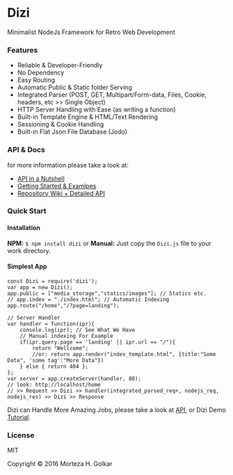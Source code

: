 # Dizi
Minimalist NodeJs Framework for Retro Web Development

### Features
* Reliable & Developer-Friendly
* No Dependency
* Easy Routing
* Automatic Public & Static folder Serving
* Integrated Parser (POST, GET, Multipart/Form-data, Files, Cookie, headers, etc >> Single Object)
* HTTP Server Handling with Ease (as writing a function)
* Built-in Template Engine & HTML/Text Rendering
* Sessioning & Cookie Handling
* Built-in Flat Json File Database (Jodo)

### API & Docs
for more information please take a look at:

* [API in a Nutshell](https://github.com/mhgolkar/Dizi/Docs/Api.md)
* [Getting Started & Examlpes](https://github.com/mhgolkar/Dizi/Docs/Getting_Started.md)
* [Repository Wiki + Detailed API](https://github.com/mhgolkar/Dizi/wiki)

### Quick Start
#### Installation
**NPM:** `$ npm install dizi`
 or **Manual:** Just copy the `Dizi.js` file to your work directory.

#### Simplest App
```
const Dizi = require('dizi');
var app = new Dizi();
app.public = ["media_storage","statics/images"]; // Statics etc.
// app.index = "./index.html"; // Automatic Indexing
app.route("/home","/?page=landing");

// Server Handler
var handler = function(ipr){
    console.log(ipr); // See What We Have
    // Manual indexing For Example
    if(ipr.query.page == 'landing' || ipr.url == "/"){
        return "Wellcome";
        //or: return app.render("index_template.html", {title:"Some Data", 'some tag':"More Data"})
    } else { return 404 };
};
var server = app.createServer(handler, 80);
// look: http://localhost/home
// >> Request >> Dizi >> handler(integrated_parsed_req+, nodejs_req, nodejs_res) >> Dizi >> Response
```
Dizi can Handle More Amazing Jobs, please take a look at [API](https://github.com/mhgolkar/Dizi/Docs/Api.md), or Dizi Demo [Tutorial](https://github.com/mhgolkar/Dizi/Docs/Getting_Started.md).

### License
MIT

Copyright © 2016 Morteza H. Golkar

